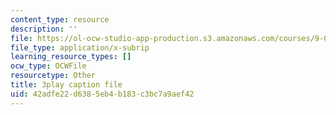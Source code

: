 ```yaml
---
content_type: resource
description: ''
file: https://ol-ocw-studio-app-production.s3.amazonaws.com/courses/9-00sc-introduction-to-psychology-fall-2011/42adfe22d6385eb4b183c3bc7a9aef42_vf1U3Nt3HQk.vtt
file_type: application/x-subrip
learning_resource_types: []
ocw_type: OCWFile
resourcetype: Other
title: 3play caption file
uid: 42adfe22-d638-5eb4-b183-c3bc7a9aef42
---
```


